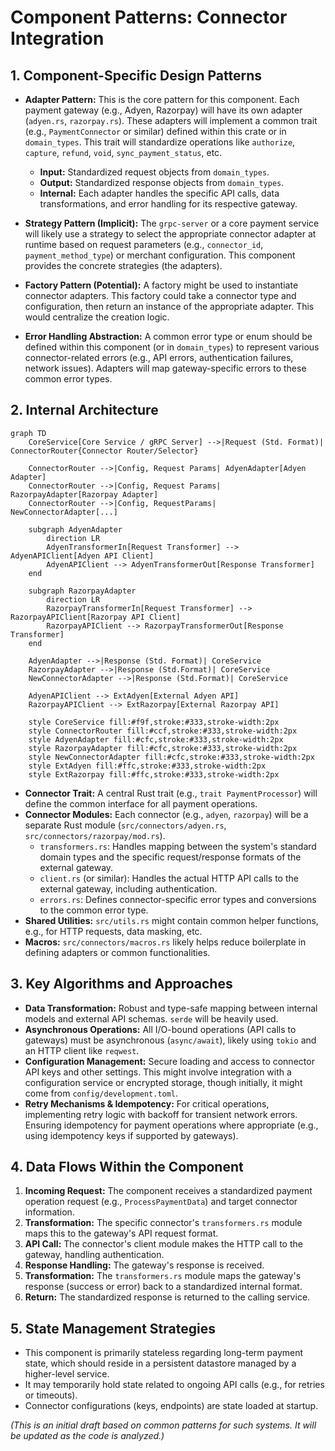 # Component Patterns: Connector Integration

## 1. Component-Specific Design Patterns

*   **Adapter Pattern:** This is the core pattern for this component. Each payment gateway (e.g., Adyen, Razorpay) will have its own adapter (`adyen.rs`, `razorpay.rs`). These adapters will implement a common trait (e.g., `PaymentConnector` or similar) defined within this crate or in `domain_types`. This trait will standardize operations like `authorize`, `capture`, `refund`, `void`, `sync_payment_status`, etc.
    *   **Input:** Standardized request objects from `domain_types`.
    *   **Output:** Standardized response objects from `domain_types`.
    *   **Internal:** Each adapter handles the specific API calls, data transformations, and error handling for its respective gateway.

*   **Strategy Pattern (Implicit):** The `grpc-server` or a core payment service will likely use a strategy to select the appropriate connector adapter at runtime based on request parameters (e.g., `connector_id`, `payment_method_type`) or merchant configuration. This component provides the concrete strategies (the adapters).

*   **Factory Pattern (Potential):** A factory might be used to instantiate connector adapters. This factory could take a connector type and configuration, then return an instance of the appropriate adapter. This would centralize the creation logic.

*   **Error Handling Abstraction:** A common error type or enum should be defined within this component (or in `domain_types`) to represent various connector-related errors (e.g., API errors, authentication failures, network issues). Adapters will map gateway-specific errors to these common error types.

## 2. Internal Architecture

```mermaid
graph TD
    CoreService[Core Service / gRPC Server] -->|Request (Std. Format)| ConnectorRouter{Connector Router/Selector}
    
    ConnectorRouter -->|Config, Request Params| AdyenAdapter[Adyen Adapter]
    ConnectorRouter -->|Config, Request Params| RazorpayAdapter[Razorpay Adapter]
    ConnectorRouter -->|Config, RequestParams| NewConnectorAdapter[...]

    subgraph AdyenAdapter
        direction LR
        AdyenTransformerIn[Request Transformer] --> AdyenAPIClient[Adyen API Client]
        AdyenAPIClient --> AdyenTransformerOut[Response Transformer]
    end

    subgraph RazorpayAdapter
        direction LR
        RazorpayTransformerIn[Request Transformer] --> RazorpayAPIClient[Razorpay API Client]
        RazorpayAPIClient --> RazorpayTransformerOut[Response Transformer]
    end
    
    AdyenAdapter -->|Response (Std. Format)| CoreService
    RazorpayAdapter -->|Response (Std.Format)| CoreService
    NewConnectorAdapter -->|Response (Std.Format)| CoreService

    AdyenAPIClient --> ExtAdyen[External Adyen API]
    RazorpayAPIClient --> ExtRazorpay[External Razorpay API]

    style CoreService fill:#f9f,stroke:#333,stroke-width:2px
    style ConnectorRouter fill:#ccf,stroke:#333,stroke-width:2px
    style AdyenAdapter fill:#cfc,stroke:#333,stroke-width:2px
    style RazorpayAdapter fill:#cfc,stroke:#333,stroke-width:2px
    style NewConnectorAdapter fill:#cfc,stroke:#333,stroke-width:2px
    style ExtAdyen fill:#ffc,stroke:#333,stroke-width:2px
    style ExtRazorpay fill:#ffc,stroke:#333,stroke-width:2px
```

*   **Connector Trait:** A central Rust trait (e.g., `trait PaymentProcessor`) will define the common interface for all payment operations.
*   **Connector Modules:** Each connector (e.g., `adyen`, `razorpay`) will be a separate Rust module (`src/connectors/adyen.rs`, `src/connectors/razorpay/mod.rs`).
    *   `transformers.rs`: Handles mapping between the system's standard domain types and the specific request/response formats of the external gateway.
    *   `client.rs` (or similar): Handles the actual HTTP API calls to the external gateway, including authentication.
    *   `errors.rs`: Defines connector-specific error types and conversions to the common error type.
*   **Shared Utilities:** `src/utils.rs` might contain common helper functions, e.g., for HTTP requests, data masking, etc.
*   **Macros:** `src/connectors/macros.rs` likely helps reduce boilerplate in defining adapters or common functionalities.

## 3. Key Algorithms and Approaches

*   **Data Transformation:** Robust and type-safe mapping between internal models and external API schemas. `serde` will be heavily used.
*   **Asynchronous Operations:** All I/O-bound operations (API calls to gateways) must be asynchronous (`async/await`), likely using `tokio` and an HTTP client like `reqwest`.
*   **Configuration Management:** Secure loading and access to connector API keys and other settings. This might involve integration with a configuration service or encrypted storage, though initially, it might come from `config/development.toml`.
*   **Retry Mechanisms & Idempotency:** For critical operations, implementing retry logic with backoff for transient network errors. Ensuring idempotency for payment operations where appropriate (e.g., using idempotency keys if supported by gateways).

## 4. Data Flows Within the Component

1.  **Incoming Request:** The component receives a standardized payment operation request (e.g., `ProcessPaymentData`) and target connector information.
2.  **Transformation:** The specific connector's `transformers.rs` module maps this to the gateway's API request format.
3.  **API Call:** The connector's client module makes the HTTP call to the gateway, handling authentication.
4.  **Response Handling:** The gateway's response is received.
5.  **Transformation:** The `transformers.rs` module maps the gateway's response (success or error) back to a standardized internal format.
6.  **Return:** The standardized response is returned to the calling service.

## 5. State Management Strategies

*   This component is primarily stateless regarding long-term payment state, which should reside in a persistent datastore managed by a higher-level service.
*   It may temporarily hold state related to ongoing API calls (e.g., for retries or timeouts).
*   Connector configurations (keys, endpoints) are state loaded at startup.

*(This is an initial draft based on common patterns for such systems. It will be updated as the code is analyzed.)*

